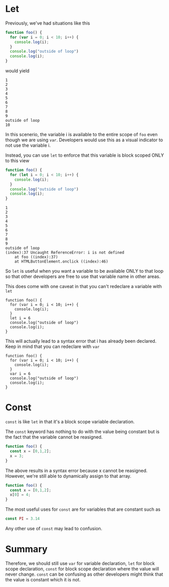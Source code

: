 # Let

Previously, we've had situations like this

```js
function foo() {
  for (var i = 0; i < 10; i++) {
    console.log(i);
  }
  console.log("outside of loop")
  console.log(i);
}
```

would yield

```
1
2
3
4
5
6
7
8
9
outside of loop
10
```

In this scenerio, the variable i is available to the entire scope of `foo` even though we are using `var`. Developers would use this as a visual indicator to not use the variable i.

Instead, you can use `let` to enforce that this variable is block scoped ONLY to this view

```js
function foo() {
  for (let i = 0; i < 10; i++) {
    console.log(i);
  }
  console.log("outside of loop")
  console.log(i);
}
```

```
1
2
3
4
5
6
7
8
9
outside of loop
(index):37 Uncaught ReferenceError: i is not defined
    at foo ((index):37)
    at HTMLButtonElement.onclick ((index):46)
```

So `let` is useful when you want a variable to be available ONLY to that loop so that other developers are free to use that variable name in other areas.

This does come with one caveat in that you can't redeclare a variable with `let`

```
function foo() {
  for (var i = 0; i < 10; i++) {
    console.log(i);
  }
  let i = 6
  console.log("outside of loop")
  console.log(i);
}
```

This will actually lead to a syntax error that i has already been declared. Keep in mind that you can redeclare with `var`

```
function foo() {
  for (var i = 0; i < 10; i++) {
    console.log(i);
  }
  var i = 6
  console.log("outside of loop")
  console.log(i);
}
```

# Const

`const` is like `let` in that it's a block scope variable declaration.

The `const` keyword has nothing to do with the value being constant but is the fact that the variable cannot be reasigned.

```js
function foo() {
  const x = [0,1,2];
  x = 3;
}
```

The above results in a syntax error because x cannot be reasigned. However, we're still able to dynamically assign to that array.

```js
function foo() {
  const x = [0,1,2];
  x[0] = 4;
}

```

The most useful uses for `const` are for variables that are constant such as

```js
const PI = 3.14
```

Any other use of `const` may lead to confusion.

# Summary

Therefore, we should still use `var` for variable declaration, `let` for block scope declaration, `const` for block scope declaration where the value will never change. `const` can be confusing as other developers might think that the value is constant which it is not.

